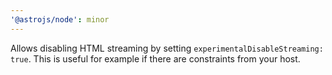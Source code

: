 ```yaml
---
'@astrojs/node': minor
---
```


Allows disabling HTML streaming by setting `experimentalDisableStreaming: true`. This is useful for example if there are constraints from your host.
